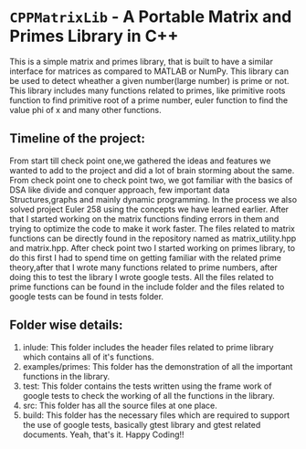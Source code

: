 # `CPPMatrixLib` - A Portable Matrix and Primes Library in C++
This is a simple matrix and primes library, that is built to have a similar interface for matrices as compared to MATLAB or NumPy. This library can be used to detect wheather a given number(large number) is prime or not. This library includes many functions related to primes, like primitive roots function to find primitive root of a prime number, euler function to find the value phi of x and many other functions.  

## Timeline of the project:
From start till check point one,we gathered the ideas and features we wanted to add to the project and did a lot of brain storming about the same.
From check point one to check point two, we got familiar with the basics of DSA like divide and conquer approach, few important data Structures,graphs and mainly dynamic programming. In the process we also solved project Euler 258 using the concepts we have learned earlier. After that I started working on the matrix functions finding errors in them and trying to optimize the code to make it work faster. The files related to matrix functions can be directly found in the
repository named as matrix_utility.hpp and matrix.hpp.
After check point two I started working on primes library, to do this first I had to spend time on getting familiar with the related prime theory,after that I wrote many functions related to prime numbers, after doing this to test the library I wrote google tests. All the files related to prime functions can be found in the include folder and the files related to google tests can be found in tests folder.
## Folder wise details:
1) inlude: This folder includes the header files related to prime library which contains all of it's functions.
2) examples/primes: This folder has the demonstration of all the important functions in the library.
3) test: This folder contains the tests written using the frame work of google tests to check the working of all the functions in the library.
4) src: This folder has all the source files at one place.
5) build: This folder has the necessary files which are required to support the use of google tests, basically gtest library and gtest related documents.
Yeah, that's it. 
Happy Coding!!



